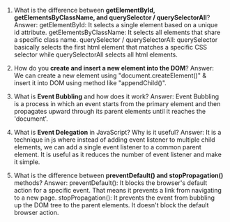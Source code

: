 1. What is the difference between **getElementById, getElementsByClassName, and querySelector / querySelectorAll**?
Answer: 
getElementById: It selects a single element based on a unique id attribute.
getElementsByClassName: It selects all elements that share a specific class name.
querySelector / querySelectorAll: querySelector basically selects the first html element that matches a specific CSS selector while querySelectorAll selects all html elements.

2. How do you **create and insert a new element into the DOM**?
Answer:
We can create a new element using "document.createElement()"  & insert it into DOM using method like "appendChild()".

3. What is **Event Bubbling** and how does it work?
Answer:
Event Bubbling is a process in which an event starts from the primary element and then propagates upward through its parent elements until it reaches the 'document'.

4. What is **Event Delegation** in JavaScript? Why is it useful?
Answer:
It is a technique in js where instead of adding event listener to multiple child elements, we can add a single event listener to a common parent element.
It is useful as it reduces the number of event listener and make it simple.

5. What is the difference between **preventDefault() and stopPropagation()** methods?
Answer:
preventDefault(): It blocks the browser's default action for a specific event. That means it prevents a link from navigating to a new page.
stopPropagation(): It prevents the event from bubbling up the DOM tree to the parent elements. It doesn't block the default browser action.

